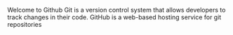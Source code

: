 Welcome to Github 
Git is a version control system that allows developers to track changes in their code. GitHub is a web-based hosting service for git repositories
